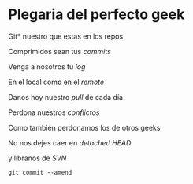 # Plegaria del perfecto **geek**

Git* nuestro que estas en los repos

Comprimidos sean tus *commits*

Venga a nosotros tu *log*

En el local como en el *remote*

Danos hoy nuestro *pull* de cada día

Perdona nuestros *conflictos*

Como también perdonamos los de otros geeks

No nos dejes caer en *detached HEAD*

y líbranos de *SVN*

`git commit --amend`
